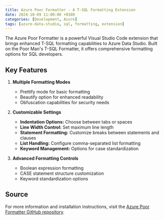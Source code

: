 ```yaml
---
title: Azure Poor Formatter - A T-SQL Formatting Extension
date: 2024-10-09 11:00:00 +0100
categories: [Development, Azure]
tags: [azure-data-studio, sql, formatting, extension]
---
```


The Azure Poor Formatter is a powerful Visual Studio Code extension that brings enhanced T-SQL formatting capabilities to Azure Data Studio. Built on the Poor Man's T-SQL Formatter, it offers comprehensive formatting options for SQL developers.

## Key Features

1. **Multiple Formatting Modes**
   - Prettify mode for basic formatting
   - Beautify option for enhanced readability
   - Obfuscation capabilities for security needs

2. **Customizable Settings**
   - **Indentation Options:** Choose between tabs or spaces
   - **Line Width Control:** Set maximum line length
   - **Statement Formatting:** Customize breaks between statements and clauses
   - **List Handling:** Configure comma-separated list formatting
   - **Keyword Management:** Options for case standardization

3. **Advanced Formatting Controls**
   - Boolean expression formatting
   - CASE statement structure customization
   - Keyword standardization options

## Source
For more information and installation instructions, visit the [Azure Poor Formatter GitHub repository](https://github.com/wsr-publishing/azure-poor-formatter).